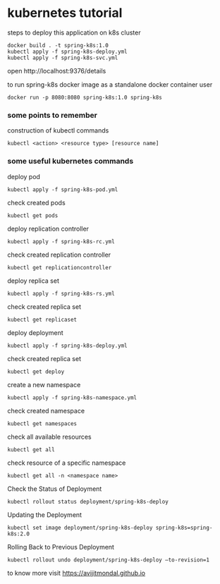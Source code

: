 # kubernetes tutorial

steps to deploy this application on k8s cluster

```
docker build . -t spring-k8s:1.0
kubectl apply -f spring-k8s-deploy.yml
kubectl apply -f spring-k8s-svc.yml
```

open 
http://localhost:9376/details

to run spring-k8s docker image as a standalone docker container user

`docker run -p 8080:8080 spring-k8s:1.0 spring-k8s
`

### some points to remember
construction of kubectl commands

`kubectl <action> <resource type> [resource name]`

### some useful kubernetes commands

deploy pod

`kubectl apply -f spring-k8s-pod.yml
`

check created pods

`kubectl get pods
`


deploy replication controller

`kubectl apply -f spring-k8s-rc.yml
`

check created replication controller

`kubectl get replicationcontroller
`

deploy replica set

`kubectl apply -f spring-k8s-rs.yml
`

check created replica set

`kubectl get replicaset
`

deploy deployment

`kubectl apply -f spring-k8s-deploy.yml
`

check created replica set

`kubectl get deploy
`

create a new namespace

`kubectl apply -f spring-k8s-namespace.yml
`

check created namespace

`kubectl get namespaces
`


check all available resources

` kubectl get all
`

check resource of a specific namespace

`kubectl get all -n <namespace name>
`

Check the Status of Deployment

`kubectl rollout status deployment/spring-k8s-deploy
`

Updating the Deployment

`kubectl set image deployment/spring-k8s-deploy spring-k8s=spring-k8s:2.0
`

Rolling Back to Previous Deployment

`kubectl rollout undo deployment/spring-k8s-deploy –to-revision=1
`

to know more visit https://avijitmondal.github.io
